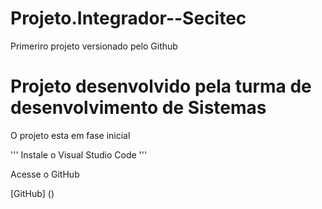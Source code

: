 # Projeto.Integrador--Secitec
Primeriro projeto versionado pelo Github

<h1> Projeto desenvolvido pela turma de desenvolvimento de Sistemas </h1>
<p> O projeto esta em fase inicial</p>

'''
Instale o Visual Studio Code
'''
<p>Acesse o GitHub</p>
[GitHub] ()
